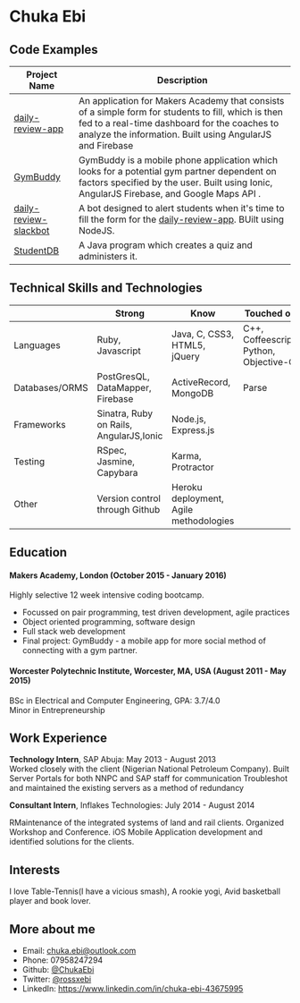 Chuka Ebi
================

Code Examples
-------------
|Project Name | Description |
|-------------|-------------|
|[daily-review-app](https://github.com/ChukaEbi/daily_review_app)|An application for Makers Academy that consists of a simple form for students to fill, which is then fed to a real-time dashboard for the coaches to analyze the information. Built using AngularJS and Firebase|
|[GymBuddy](https://github.com/ChukaEbi/GymBuddy)| GymBuddy is a mobile phone application which looks for a potential gym partner dependent on factors specified by the user. Built using Ionic, AngularJS Firebase, and Google Maps API .
|[daily-review-slackbot](https://github.com/ChukaEbi/daily-review-slackbot)|A bot designed to alert students when it's time to fill the form for the [daily-review-app](https://github.com/ChukaEbi/daily_review_app). BUilt using NodeJS.|
|[StudentDB](https://github.com/ChukaEbi/quizJava)|A Java program which creates a quiz and administers it.

Technical Skills and Technologies
---------------------------------
| |Strong|Know|Touched on|
|---------|----------------|-------------------|------------------------------|
|Languages|Ruby, Javascript|Java, C, CSS3, HTML5, jQuery|C++, Coffeescript, Python, Objective-C|
|Databases/ORMS|PostGresQL, DataMapper, Firebase|ActiveRecord, MongoDB|  Parse               |
|Frameworks|Sinatra, Ruby on Rails, AngularJS,Ionic|Node.js, Express.js|                       |
|Testing|RSpec, Jasmine, Capybara|Karma, Protractor||
|Other|Version control through Github|Heroku deployment, Agile methodologies| |

Education
---------
#### Makers Academy, London (October 2015 - January 2016)
Highly selective 12 week intensive coding bootcamp.
- Focussed on pair programming, test driven development, agile practices
- Object oriented programming, software design
- Full stack web development
- Final project: GymBuddy - a mobile app for more social method of connecting with a gym partner.

#### Worcester Polytechnic Institute, Worcester, MA, USA (August 2011 - May 2015)
BSc in Electrical and Computer Engineering, GPA: 3.7/4.0 <br />
Minor in Entrepreneurship

Work Experience
---------------
**Technology Intern**, SAP Abuja: May 2013 - August 2013  
Worked closely with the client (Nigerian National Petroleum Company). Built Server Portals for both NNPC and SAP staff for communication Troubleshot and maintained the existing servers as a method of redundancy

**Consultant Intern**, Inflakes Technologies: July 2014 - August 2014

RMaintenance of the integrated systems of land and rail clients. Organized Workshop and Conference. iOS Mobile Application development and identified solutions for the clients.


Interests
---------
I love Table-Tennis(I have a vicious smash), A rookie yogi, Avid basketball player and book lover.

More about me
-------------
- Email: [chuka.ebi@outlook.com](chuka.ebi@outlook.com)
- Phone: 07958247294
- Github: [@ChukaEbi](https://github.com/ChukaEbi)
- Twitter: [@rossxebi](https://twitter.com/rossxebi)
- LinkedIn: https://www.linkedin.com/in/chuka-ebi-43675995
